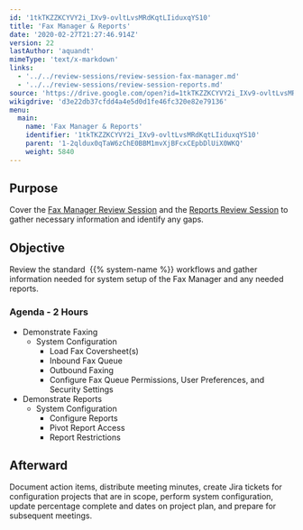 ```yaml
---
id: '1tkTKZZKCYVY2i_IXv9-ovltLvsMRdKqtLIiduxqYS10'
title: 'Fax Manager & Reports'
date: '2020-02-27T21:27:46.914Z'
version: 22
lastAuthor: 'aquandt'
mimeType: 'text/x-markdown'
links:
  - '../../review-sessions/review-session-fax-manager.md'
  - '../../review-sessions/review-session-reports.md'
source: 'https://drive.google.com/open?id=1tkTKZZKCYVY2i_IXv9-ovltLvsMRdKqtLIiduxqYS10'
wikigdrive: 'd3e22db37cfdd4a4e5d0d1fe46fc320e82e79136'
menu:
  main:
    name: 'Fax Manager & Reports'
    identifier: '1tkTKZZKCYVY2i_IXv9-ovltLvsMRdKqtLIiduxqYS10'
    parent: '1-2qldux0qTaW6zChE0BBM1mvXjBFcxCEpbDlUiX0WKQ'
    weight: 5840
---
```

## Purpose  
  
Cover the [Fax Manager Review Session](../../review-sessions/review-session-fax-manager.md) and the [Reports Review Session](../../review-sessions/review-session-reports.md) to gather necessary information and identify any gaps.
  
## Objective  
  
Review the standard  {{% system-name %}} workflows and gather information needed for system setup of the Fax Manager and any needed reports.
  
### Agenda - 2 Hours  

* Demonstrate Faxing
   * System Configuration
      * Load Fax Coversheet(s)
      * Inbound Fax Queue
      * Outbound Faxing
      * Configure Fax Queue Permissions, User Preferences, and Security Settings
* Demonstrate Reports
   * System Configuration
      * Configure Reports
      * Pivot Report Access
      * Report Restrictions
  
## Afterward  
  
Document action items, distribute meeting minutes, create Jira tickets for configuration projects that are in scope, perform system configuration, update percentage complete and dates on project plan, and prepare for subsequent meetings.
